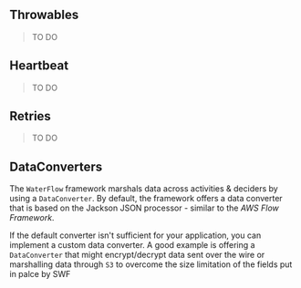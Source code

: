 
## Throwables

> TO DO

## Heartbeat

> TO DO

## Retries

> TO DO

## DataConverters 

The `WaterFlow` framework marshals data across activities & deciders by using a `DataConverter`. By default, the framework offers a data converter that is based on the Jackson JSON processor - similar to the *AWS Flow Framework*.

If the default converter isn't sufficient for your application, you can implement a custom data converter. A good example is offering a `DataConverter` that might encrypt/decrypt data sent over the wire or marshalling data through `S3` to overcome the size limitation of the fields put in palce by SWF
